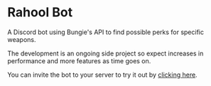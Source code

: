 <h1>Rahool Bot</h1>


A Discord bot using Bungie's API to find possible perks for specific weapons.

The development is an ongoing side project so expect increases in performance and more features as time goes on.

You can invite the bot to your server to try it out by [clicking here](https://discord.com/api/oauth2/authorize?client_id=725485079438032916&permissions=2147568640&scope=bot).
